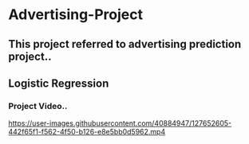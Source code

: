 # Advertising-Project
## This project referred to advertising prediction project..
## Logistic Regression
### Project Video..
https://user-images.githubusercontent.com/40884947/127652605-442f65f1-f562-4f50-b126-e8e5bb0d5962.mp4

